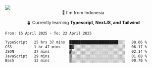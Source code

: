 
<img align = "center" src="https://readme-typing-svg.herokuapp.com?font=Fira+Code&size=25&pause=1000&color=00F713&center=true&vCenter=true&random=false&width=850&height=70&lines=Hi+There+%F0%9F%91%8B%2C+Im+Julian+Caesar;"/>
<br>

<div align = "center">
  📌 I'm from Indonesia
  
  🪴 Currently learning **Typescript, NextJS, and Tailwind**
</div>

<!--START_SECTION:waka-->

```txt
From: 15 April 2025 - To: 22 April 2025

TypeScript   25 hrs 37 mins  ██████████████████████░░░   88.06 %
CSS          1 hr 47 mins    █▓░░░░░░░░░░░░░░░░░░░░░░░   06.17 %
JSON         37 mins         ▓░░░░░░░░░░░░░░░░░░░░░░░░   02.14 %
JavaScript   29 mins         ▒░░░░░░░░░░░░░░░░░░░░░░░░   01.68 %
Bash         12 mins         ▒░░░░░░░░░░░░░░░░░░░░░░░░   00.70 %
```

<!--END_SECTION:waka-->
